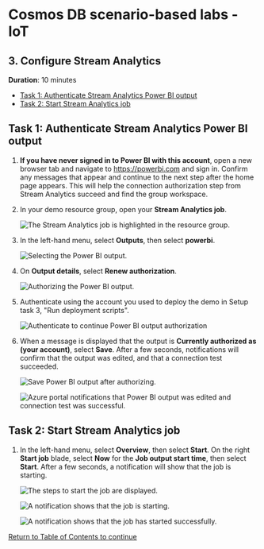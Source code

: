 # Cosmos DB scenario-based labs - IoT

## 3. Configure Stream Analytics

**Duration**: 10 minutes

<!-- TOC -->
- [Task 1: Authenticate Stream Analytics Power BI output](#task-1-authenticate-stream-analytics-power-bi-output)
- [Task 2: Start Stream Analytics job](#task-2-start-stream-analytics-job)
<!-- /TOC -->

## Task 1: Authenticate Stream Analytics Power BI output

1. **If you have never signed in to Power BI with this account**, open a new browser tab and navigate to <https://powerbi.com> and sign in. Confirm any messages that appear and continue to the next step after the home page appears. This will help the connection authorization step from Stream Analytics succeed and find the group workspace.

2. In your demo resource group, open your **Stream Analytics job**.

   ![The Stream Analytics job is highlighted in the resource group.](../media/resource-group-stream-analytics.png 'The Stream Analytics job is highlighted in the resource group.')

3. In the left-hand menu, select **Outputs**, then select **powerbi**.

   ![Selecting the Power BI output.](../media/stream-analytics-outputs-demo.png 'Selecting the Power BI output.')

4. On **Output details**, select **Renew authorization**.

   ![Authorizing the Power BI output.](../media/stream-analytics-outputs-authorize-power-bi.png 'Authorizing the Power BI output.')

5. Authenticate using the account you used to deploy the demo in Setup task 3, "Run deployment scripts".

    ![Authenticate to continue Power BI output authorization](../media/azure-authenticate.png 'Authenticate to continue Power BI output authorization')

6. When a message is displayed that the output is **Currently authorized as (your account)**, select **Save**. After a few seconds, notifications will confirm that the output was edited, and that a connection test succeeded.

    ![Save Power BI output after authorizing.](../media/stream-analytics-outputs-save-power-bi.png 'Save Power BI output after authorizing.')

    ![Azure portal notifications that Power BI output was edited and connection test was successful.](../media/stream-analytics-outputs-authorize-power-bi-notifications.png 'Azure portal notifications that Power BI output was edited and connection test was successful.')

## Task 2: Start Stream Analytics job

1. In the left-hand menu, select **Overview**, then select **Start**. On the right **Start job** blade, select **Now** for the **Job output start time**, then select **Start**. After a few seconds, a notification will show that the job is starting.

   ![The steps to start the job are displayed.](../media/stream-analytics-start-job.png 'The steps to start the job are displayed.')

   ![A notification shows that the job is starting.](../media/stream-analytics-start-job-notification1.png 'A notification shows that the job is starting.')

   ![A notification shows that the job has started successfully.](../media/stream-analytics-start-job-notification2.png 'A notification shows that the job has started successfully.')

[Return to Table of Contents to continue](./README.md)
